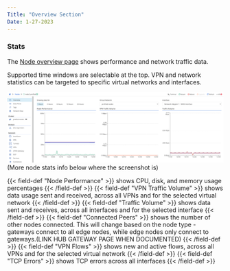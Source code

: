 ```yaml
---
Title: "Overview Section"
Date: 1-27-2023
---
```


### Stats

The [Node overview page](https://portal.dev.trustgrid.io/#/node/a9f1fedd-a474-455b-a123-37a035409229) shows performance and network traffic data.

Supported time windows are selectable at the top. VPN and network statistics can be targeted to specific virtual networks and interfaces.

![img](node-overview.png)
(More node stats info below where the screenshot is)

{{< field-def "Node Performance" >}}
shows CPU, disk, and memory usage percentages
{{< /field-def >}}
{{< field-def "VPN Traffic Volume" >}}
shows data usage sent and received, across all VPNs and for the selected virtual network
{{< /field-def >}}
{{< field-def "Traffic Volume" >}}
shows data sent and receives, across all interfaces and for the selected interface
{{< /field-def >}}
{{< field-def "Connected Peers" >}}
shows the number of other nodes connected. This will change based on the node type - gateways connect to all edge nodes, while edge nodes only connect to gateways.(LINK HUB GATEWAY PAGE WHEN DOCUMENTED)
{{< /field-def >}}
{{< field-def "VPN Flows" >}}
shows new and active flows, across all VPNs and for the selected virtual network
{{< /field-def >}}
{{< field-def "TCP Errors" >}}
shows TCP errors across all interfaces
{{< /field-def >}}